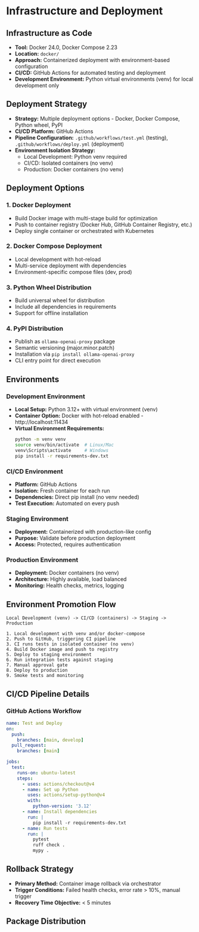 # Infrastructure and Deployment

## Infrastructure as Code

- **Tool:** Docker 24.0, Docker Compose 2.23
- **Location:** `docker/`
- **Approach:** Containerized deployment with environment-based configuration
- **CI/CD:** GitHub Actions for automated testing and deployment
- **Development Environment:** Python virtual environments (venv) for local development only

## Deployment Strategy

- **Strategy:** Multiple deployment options - Docker, Docker Compose, Python wheel, PyPI
- **CI/CD Platform:** GitHub Actions
- **Pipeline Configuration:** `.github/workflows/test.yml` (testing), `.github/workflows/deploy.yml` (deployment)
- **Environment Isolation Strategy:**
  - Local Development: Python venv required
  - CI/CD: Isolated containers (no venv)
  - Production: Docker containers (no venv)

## Deployment Options

### 1. Docker Deployment
- Build Docker image with multi-stage build for optimization
- Push to container registry (Docker Hub, GitHub Container Registry, etc.)
- Deploy single container or orchestrated with Kubernetes

### 2. Docker Compose Deployment
- Local development with hot-reload
- Multi-service deployment with dependencies
- Environment-specific compose files (dev, prod)

### 3. Python Wheel Distribution
- Build universal wheel for distribution
- Include all dependencies in requirements
- Support for offline installation

### 4. PyPI Distribution
- Publish as `ollama-openai-proxy` package
- Semantic versioning (major.minor.patch)
- Installation via `pip install ollama-openai-proxy`
- CLI entry point for direct execution

## Environments

### Development Environment
- **Local Setup:** Python 3.12+ with virtual environment (venv)
- **Container Option:** Docker with hot-reload enabled - http://localhost:11434
- **Virtual Environment Requirements:**
  ```bash
  python -m venv venv
  source venv/bin/activate  # Linux/Mac
  venv\Scripts\activate     # Windows
  pip install -r requirements-dev.txt
  ```

### CI/CD Environment
- **Platform:** GitHub Actions
- **Isolation:** Fresh container for each run
- **Dependencies:** Direct pip install (no venv needed)
- **Test Execution:** Automated on every push

### Staging Environment
- **Deployment:** Containerized with production-like config
- **Purpose:** Validate before production deployment
- **Access:** Protected, requires authentication

### Production Environment
- **Deployment:** Docker containers (no venv)
- **Architecture:** Highly available, load balanced
- **Monitoring:** Health checks, metrics, logging

## Environment Promotion Flow

```text
Local Development (venv) -> CI/CD (containers) -> Staging -> Production

1. Local development with venv and/or docker-compose
2. Push to GitHub, triggering CI pipeline
3. CI runs tests in isolated container (no venv)
4. Build Docker image and push to registry
5. Deploy to staging environment
6. Run integration tests against staging
7. Manual approval gate
8. Deploy to production
9. Smoke tests and monitoring
```

## CI/CD Pipeline Details

### GitHub Actions Workflow
```yaml
name: Test and Deploy
on:
  push:
    branches: [main, develop]
  pull_request:
    branches: [main]

jobs:
  test:
    runs-on: ubuntu-latest
    steps:
      - uses: actions/checkout@v4
      - name: Set up Python
        uses: actions/setup-python@v4
        with:
          python-version: '3.12'
      - name: Install dependencies
        run: |
          pip install -r requirements-dev.txt
      - name: Run tests
        run: |
          pytest
          ruff check .
          mypy .
```

## Rollback Strategy

- **Primary Method:** Container image rollback via orchestrator
- **Trigger Conditions:** Failed health checks, error rate > 10%, manual trigger
- **Recovery Time Objective:** < 5 minutes

## Package Distribution

```toml
